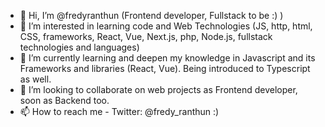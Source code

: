 - 👋 Hi, I’m @fredyranthun (Frontend developer, Fullstack to be :) )
- 👀 I’m interested in learning code and Web Technologies (JS, http, html, CSS, frameworks, React, Vue, Next.js, php, Node.js, fullstack technologies and languages)
- 🌱 I’m currently learning and deepen my knowledge in Javascript and its Frameworks and libraries (React, Vue). Being introduced to Typescript as well.
- 💞️ I’m looking to collaborate on web projects as Frontend developer, soon as Backend too.
- 📫 How to reach me - Twitter: @fredy_ranthun :)

<!---
fredyranthun/fredyranthun is a ✨ special ✨ repository because its `README.md` (this file) appears on your GitHub profile.
You can click the Preview link to take a look at your changes.
--->
